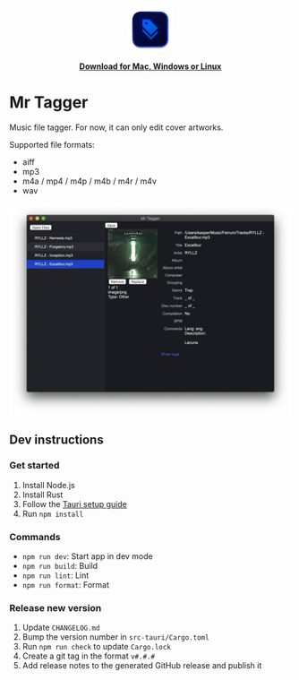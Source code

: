 <p align="center">
  <img src="./assets/Logo 1024.png" width="80">
</p>
<p align="center">
  <a href="https://github.com/probablykasper/mr-tagger/releases"><b>Download for Mac, Windows or Linux</b></a>
</p>

# Mr Tagger

Music file tagger. For now, it can only edit cover artworks.

Supported file formats:
- aiff
- mp3
- m4a / mp4 / m4p / m4b / m4r / m4v
- wav

![Screenshot](assets/screenshot.png)

## Dev instructions

### Get started

1. Install Node.js
2. Install Rust
3. Follow the [Tauri setup guide](https://tauri.studio/en/docs/getting-started/intro)
4. Run `npm install`

### Commands
- `npm run dev`: Start app in dev mode
- `npm run build`: Build
- `npm run lint`: Lint
- `npm run format`: Format

### Release new version
1. Update `CHANGELOG.md`
2. Bump the version number in `src-tauri/Cargo.toml`
3. Run `npm run check` to update `Cargo.lock`
4. Create a git tag in the format `v#.#.#`
5. Add release notes to the generated GitHub release and publish it
